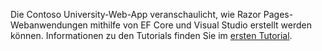 Die Contoso University-Web-App veranschaulicht, wie Razor Pages-Webanwendungen mithilfe von EF Core und Visual Studio erstellt werden können. Informationen zu den Tutorials finden Sie im [ersten Tutorial](xref:data/ef-rp/intro).

